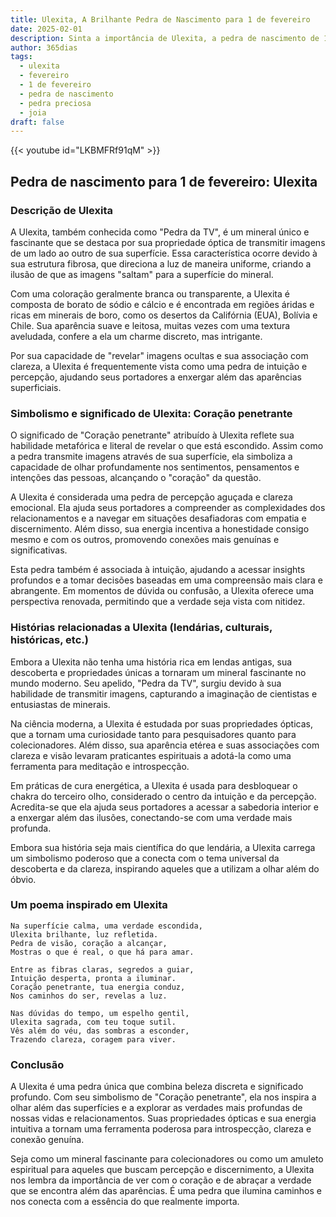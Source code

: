 ```yaml
---
title: Ulexita, A Brilhante Pedra de Nascimento para 1 de fevereiro
date: 2025-02-01
description: Sinta a importância de Ulexita, a pedra de nascimento de 1 de fevereiro que simboliza Coração penetrante. Deixe que sua beleza e significado iluminem seu dia.
author: 365dias
tags:
  - ulexita
  - fevereiro
  - 1 de fevereiro
  - pedra de nascimento
  - pedra preciosa
  - joia
draft: false
---
```


{{< youtube id="LKBMFRf91qM" >}}


## Pedra de nascimento para 1 de fevereiro: Ulexita

### Descrição de Ulexita

A Ulexita, também conhecida como "Pedra da TV", é um mineral único e fascinante que se destaca por sua propriedade óptica de transmitir imagens de um lado ao outro de sua superfície. Essa característica ocorre devido à sua estrutura fibrosa, que direciona a luz de maneira uniforme, criando a ilusão de que as imagens "saltam" para a superfície do mineral.

Com uma coloração geralmente branca ou transparente, a Ulexita é composta de borato de sódio e cálcio e é encontrada em regiões áridas e ricas em minerais de boro, como os desertos da Califórnia (EUA), Bolívia e Chile. Sua aparência suave e leitosa, muitas vezes com uma textura aveludada, confere a ela um charme discreto, mas intrigante.

Por sua capacidade de "revelar" imagens ocultas e sua associação com clareza, a Ulexita é frequentemente vista como uma pedra de intuição e percepção, ajudando seus portadores a enxergar além das aparências superficiais.

### Simbolismo e significado de Ulexita: Coração penetrante

O significado de "Coração penetrante" atribuído à Ulexita reflete sua habilidade metafórica e literal de revelar o que está escondido. Assim como a pedra transmite imagens através de sua superfície, ela simboliza a capacidade de olhar profundamente nos sentimentos, pensamentos e intenções das pessoas, alcançando o "coração" da questão.

A Ulexita é considerada uma pedra de percepção aguçada e clareza emocional. Ela ajuda seus portadores a compreender as complexidades dos relacionamentos e a navegar em situações desafiadoras com empatia e discernimento. Além disso, sua energia incentiva a honestidade consigo mesmo e com os outros, promovendo conexões mais genuínas e significativas.

Esta pedra também é associada à intuição, ajudando a acessar insights profundos e a tomar decisões baseadas em uma compreensão mais clara e abrangente. Em momentos de dúvida ou confusão, a Ulexita oferece uma perspectiva renovada, permitindo que a verdade seja vista com nitidez.

### Histórias relacionadas a Ulexita (lendárias, culturais, históricas, etc.)

Embora a Ulexita não tenha uma história rica em lendas antigas, sua descoberta e propriedades únicas a tornaram um mineral fascinante no mundo moderno. Seu apelido, "Pedra da TV", surgiu devido à sua habilidade de transmitir imagens, capturando a imaginação de cientistas e entusiastas de minerais.

Na ciência moderna, a Ulexita é estudada por suas propriedades ópticas, que a tornam uma curiosidade tanto para pesquisadores quanto para colecionadores. Além disso, sua aparência etérea e suas associações com clareza e visão levaram praticantes espirituais a adotá-la como uma ferramenta para meditação e introspecção.

Em práticas de cura energética, a Ulexita é usada para desbloquear o chakra do terceiro olho, considerado o centro da intuição e da percepção. Acredita-se que ela ajuda seus portadores a acessar a sabedoria interior e a enxergar além das ilusões, conectando-se com uma verdade mais profunda.

Embora sua história seja mais científica do que lendária, a Ulexita carrega um simbolismo poderoso que a conecta com o tema universal da descoberta e da clareza, inspirando aqueles que a utilizam a olhar além do óbvio.

### Um poema inspirado em Ulexita

```
Na superfície calma, uma verdade escondida,  
Ulexita brilhante, luz refletida.  
Pedra de visão, coração a alcançar,  
Mostras o que é real, o que há para amar.  

Entre as fibras claras, segredos a guiar,  
Intuição desperta, pronta a iluminar.  
Coração penetrante, tua energia conduz,  
Nos caminhos do ser, revelas a luz.  

Nas dúvidas do tempo, um espelho gentil,  
Ulexita sagrada, com teu toque sutil.  
Vês além do véu, das sombras a esconder,  
Trazendo clareza, coragem para viver.  
```

### Conclusão

A Ulexita é uma pedra única que combina beleza discreta e significado profundo. Com seu simbolismo de "Coração penetrante", ela nos inspira a olhar além das superfícies e a explorar as verdades mais profundas de nossas vidas e relacionamentos. Suas propriedades ópticas e sua energia intuitiva a tornam uma ferramenta poderosa para introspecção, clareza e conexão genuína.

Seja como um mineral fascinante para colecionadores ou como um amuleto espiritual para aqueles que buscam percepção e discernimento, a Ulexita nos lembra da importância de ver com o coração e de abraçar a verdade que se encontra além das aparências. É uma pedra que ilumina caminhos e nos conecta com a essência do que realmente importa.